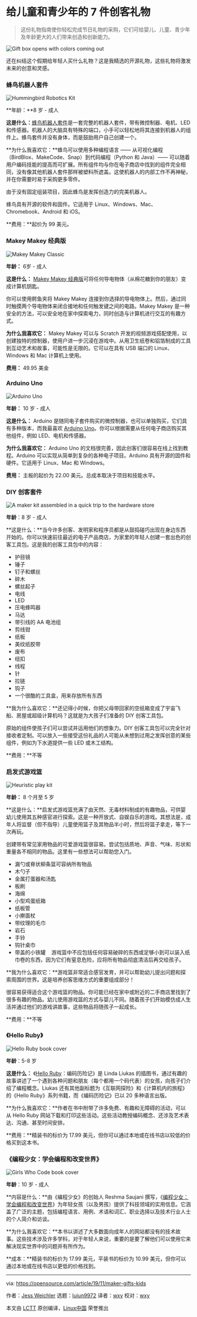 [#]: collector: (lujun9972)
[#]: translator: (wxy)
[#]: reviewer: (wxy)
[#]: publisher: ( )
[#]: url: ( )
[#]: subject: (7 maker gifts for kids and teens)
[#]: via: (https://opensource.com/article/19/11/maker-gifts-kids)
[#]: author: (Jess Weichler https://opensource.com/users/cyanide-cupcake)

给儿童和青少年的 7 件创客礼物
======

> 这份礼物指南使你轻松完成节日礼物的采购，它们可给婴儿、儿童、青少年及年龄更大的人们带来创造和创新能力。

![Gift box opens with colors coming out][1]

还在纠结这个假期给年轻人买什么礼物？这是我精选的开源礼物，这些礼物将激发未来的创意和灵感。

### 蜂鸟机器人套件

![Hummingbird Robotics Kit][2]

**年龄：**8 岁 - 成人

**这是什么：**[蜂鸟机器人套件][3]是一套完整的机器人套件，带有微控制器、电机、LED 和传感器。机器人的大脑具有特殊的端口，小手可以轻松地将其连接到机器人的组件上。蜂鸟套件并没有身体，而是鼓励用户自己创建一个。

**为什么我喜欢它：**蜂鸟可以使用多种编程语言 —— 从可视化编程（BirdBlox、MakeCode、Snap）到代码编程（Python 和 Java）—— 可以随着用户编码技能的提高而可扩展。所有组件均与你在电子商店中找到的组件完全相同，没有像其他机器人套件那样被塑料所遮盖。这使机器人的内部工作不再神秘，并在你需要时易于采购更多零件。

由于没有固定组装项目，因此蜂鸟是发挥创造力的完美机器人。

蜂鸟具有开源的软件和固件。它适用于 Linux、Windows、Mac、Chromebook、Android 和 iOS。

**费用：**起价为 99 美元。

### Makey Makey 经典版

![Makey Makey Classic][4]

**年龄：** 6岁 - 成人

**这是什么：** [Makey Makey 经典版][5]可将任何导电物体（从棉花糖到你的朋友）变成计算机钥匙。

你可以使用鳄鱼夹将 Makey Makey 连接到你选择的导电物体上。然后，通过同时触摸两个导电物体来闭合接地和任何触发键之间的电路。Makey Makey 是一种安全的方法，可以安全地在家中探索电力，同时创造与计算机进行交互的有趣方式。

**为什么我喜欢它：** Makey Makey 可以与 Scratch 开发的视频游戏搭配使用，以创建独特的控制器，使用户进一步沉浸在游戏中。从用卫生纸卷和铝箔制成的工具到互动艺术和故事，可能性是无限的。它可以在具有 USB 端口的 Linux、Windows 和 Mac 计算机上使用。

**费用：** 49.95 美金

### Arduino Uno

![Arduino Uno][6]

**年龄：** 10 岁 - 成人

**这是什么：** Arduino 是随同电子套件购买的微控制器，也可以单独购买，它们具有多种版本，而我最喜欢 [Arduino Uno][7]。你可以根据需要从任何电子商店购买其他组件，例如 LED、电机和传感器。

**为什么我喜欢它：** Arduino Uno 的文档很完善，因此创客们很容易在线上找到教程。Arduino 可以实现从简单到复杂的各种电子项目。Arduino 具有开源的固件和硬件。它适用于 Linux、Mac 和  Windows。

**费用：** 主板的起价为 22.00 美元。总成本取决于项目和技能水平。

### DIY 创客套件

![A maker kit assembled in a quick trip to the hardware store][8]

**年龄**：8 岁 - 成人

**这是什么：**当今许多创客、发明家和程序员都是从鼓捣碰巧出现在身边东西开始的。你可以快速前往最近的电子产品商店，为家里的年轻人创建一套出色的创客工具包。这是我的创客工具包中的内容：

* 护目镜
* 锤子
* 钉子和螺丝
* 碎木
* 螺丝起子
* 电线
* LED
* 压电蜂鸣器
* 马达
* 带引线的 AA 电池组
* 剪线钳
* 纸板
* 美纹纸胶带
* 废布
* 纽扣
* 线程
* 针
* 拉链
* 钩子
* 一个很酷的工具盒，用来存放所有东西

**我为什么喜欢它：**还记得小时候，你把父母带回家的空纸箱变成了宇宙飞船、房屋或超级计算机吗？这就是为大孩子们准备的 DIY 创客工具包。

原始的组件使孩子们可以尝试并运用他们的想象力。DIY 创客工具包可以完全针对接收者定制。可以放入一些接受这份礼品的人可能从未想到过用之发挥创意的某些组件，例如为下水道提供一些 LED 或木工结构。

**费用：**不等

### 启发式游戏篮

![Heuristic play kit][9]

**年龄：** 8 个月至 5 岁

**这是什么：**启发式游戏篮充满了由天然、无毒材料制成的有趣物品，可供婴幼儿使用其五种感官进行探索。这是一种开放式、自娱自乐的游戏。其想法是，成年人将监督（但不指导）儿童使用篮子及其物品半小时，然后将篮子拿走，等下一次再玩。

创建带有常见家用物品的可爱游戏篮很容易。尝试包括质地、声音、气味、形状和重量各不相同的物品。这里有一些想法可以帮助您入门。

* 漏勺或脊状柳条篮可容纳所有物品
* 木勺子
* 金属打蛋器和汤匙
* 板刷
* 海绵
* 小型鸡蛋纸箱
* 纸板管
* 小擀面杖
* 带纹理的毛巾
* 岩石
* 手铃
* 钩针桌巾
* 带盖的小铁罐
   
游戏篮中不应包括任何容易破碎的东西或足够小到可以装入纸巾卷的东西，因为它们有窒息危险，应将所有物品彻底清洁后再交给孩子。

**我为什么喜欢它：**游戏篮非常适合感官发育，并可以帮助幼儿提出问题和探索周围的世界。这是培养创客思维方式的重要组成部分！

很容易获得适合这个游戏篮的物品。你可能已经在家中或附近的二手商店里找到了很多有趣的物品。幼儿使用游戏篮的方式与婴儿不同。随着孩子们开始模仿成人生活并通过他们的游戏讲故事，这些物品将随孩子一起成长。

**费用：**不等

### 《Hello Ruby》

![Hello Ruby book cover][10]

**年龄**：5-8 岁

**这是什么：** 《[Hello Ruby][11]：编码历险记》是 Linda Liukas 的插图书，通过有趣的故事讲述了一个遇到各种问题和朋友（每个都用一个码代表）的女孩，向孩子们介绍了编程概念。Liukas 还有其他副标题为《互联网探险》和《计算机内的旅程》的《Hello Ruby》系列书籍，而《编码历险记》已以 20 多种语言出版。

**为什么我喜欢它：**作者在书中附带了许多免费、有趣和无障碍的活动，可以从 Hello Ruby 网站下载和打印这些活动。这些活动教授编码概念、还涉及艺术表达、沟通、甚至时间安排。

**费用：**精装书的标价为 17.99 美元，但你可以通过本地或在线书店以较低的价格买到这本书。

### 《编程少女：学会编程和改变世界》

![Girls Who Code book cover][12]

**年龄**：10 岁 - 成人

**内容是什么：**由《编程少女》的创始人 Reshma Saujani 撰写，《[编程少女：学会编程和改变世界][13]》为年轻女孩（以及男孩）提供了科技领域的实用信息。它涵盖了广泛的主题，包括编程语言、用例、术语和词汇、职业选择以及技术行业人士的个人简介和访谈。

**为什么我喜欢它：**本书以讲述了大多数面向成年人的网站都没有的技术故事。这些技术涉及许多学科，对于年轻人来说，重要的是要了解他们可以使用它来解决现实世界中的问题并有所作为。

**成本：**精装书的标价为 17.99 美元，平装书的标价为 10.99 美元，但你可以通过本地或在线书店以更低的价格找到。

--------------------------------------------------------------------------------

via: https://opensource.com/article/19/11/maker-gifts-kids

作者：[Jess Weichler][a]
选题：[lujun9972][b]
译者：[wxy](https://github.com/wxy)
校对：[wxy](https://github.com/wxy)

本文由 [LCTT](https://github.com/LCTT/TranslateProject) 原创编译，[Linux中国](https://linux.cn/) 荣誉推出

[a]: https://opensource.com/users/cyanide-cupcake
[b]: https://github.com/lujun9972
[1]: https://opensource.com/sites/default/files/styles/image-full-size/public/lead-images/OSDC_gift_giveaway_box_520x292.png?itok=w1YQhNH1 (Gift box opens with colors coming out)
[2]: https://opensource.com/sites/default/files/uploads/hummingbird.png (Hummingbird Robotics Kit)
[3]: https://www.birdbraintechnologies.com/hummingbirdbit/
[4]: https://opensource.com/sites/default/files/uploads/makeymakey2.jpg (Makey Makey Classic)
[5]: https://makeymakey.com/
[6]: https://opensource.com/sites/default/files/uploads/arduinouno.jpg (Arduino Uno)
[7]: https://www.arduino.cc/
[8]: https://opensource.com/sites/default/files/makerbox-makerkit.jpg (A maker kit assembled in a quick trip to the hardware store)
[9]: https://opensource.com/sites/default/files/makerbox-sensorykit.jpg (Heuristic play kit)
[10]: https://opensource.com/sites/default/files/uploads/helloruby2.jpg (Hello Ruby book cover)
[11]: https://www.helloruby.com/
[12]: https://opensource.com/sites/default/files/uploads/girlswhocodebook.jpg (Girls Who Code book cover)
[13]: https://girlswhocode.com/book/girls-code-learn-code-change-world/
